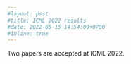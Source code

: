 ```yaml
---
#layout: post
#title: ICML 2022 results
#date: 2022-05-15 14:54:00+0700
#inline: true
---
```


Two papers are accepted at ICML 2022.
